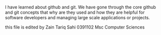 I have learned about github and git. We have gone through the core github and git concepts that why are they used and how they are helpful for software developers and managing large scale applications or projects.

this file is edited by
Zain Tariq Sahi
0391102
Msc Computer Sciences
